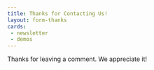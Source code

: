 ```yaml
---
title: Thanks for Contacting Us!
layout: form-thanks
cards:
 - newsletter
 - demos
---
```

Thanks for leaving a comment. We appreciate it!